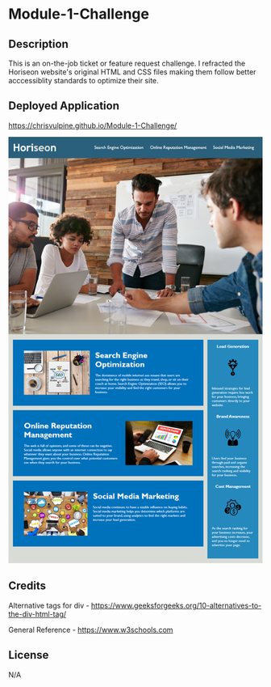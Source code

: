 # Module-1-Challenge

## Description
This is an on-the-job ticket or feature request challenge. I refracted the Horiseon website's
original HTML and CSS files making them follow better acccessiblity standards to optimize their site.

## Deployed Application
https://chrisvulpine.github.io/Module-1-Challenge/

![Screenshot](assets/images/01-html-css-git-homework-demo.png)

## Credits
Alternative tags for div - https://www.geeksforgeeks.org/10-alternatives-to-the-div-html-tag/ <br>

General Reference - https://www.w3schools.com 

## License
N/A
